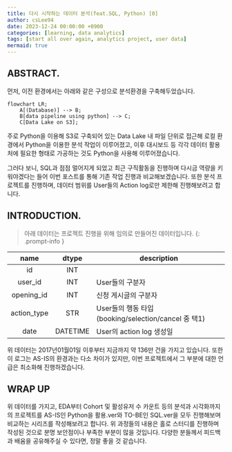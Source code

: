 ```yaml
---
title: 다시 시작하는 데이터 분석(feat.SQL, Python) [0]
author: csLee94
date: 2023-12-24 00:00:00 +0900
categories: [learning, data analytics]
tags: [start all over again, analytics project, user data]
mermaid: true
---
```


## ABSTRACT.

먼저, 이전 환경에서는 아래와 같은 구성으로 분석환경을 구축해두었습니다.
```mermaid
flowchart LR;
    A[(Database)] --> B;
    B[data pipeline using python] --> C;
    C[Data Lake on S3];
```
주로 Python을 이용해 S3로 구축되어 있는 Data Lake 내 파일 단위로 접근해 로컬 환경에서 Python을 이용한 분석 작업이 이루어졌고, 이후 대시보드 등 각각 데이터 활용처에 필요한 형태로 가공하는 것도 Python을 사용해 이루어졌습니다.

그러다 보니, SQL과 점점 멀어지게 되었고 최근 구직활동을 진행하며 다시금 역량을 키워야겠다는 들어 이번 포스트를 통해 기존 작업 진행과 비교해보겠습니다. 또한 분석 프로젝트를 진행하며, 데이터 범위를 User들의 Action log로만 제한해 진행해보려고 합니다.

## INTRODUCTION.

> 아래 데이터는 프로젝트 진행을 위해 임의로 만들어진 데이터입니다.
{: .prompt-info }

|name|dtype|description|
|:---:|:---:|---|
|id|INT||
|user_id|INT|User들의 구분자|
|opening_id|INT|신청 게시글의 구분자|
|action_type|STR|User들의 행동 타입 (booking/selection/cancel 중 택1)|
|date|DATETIME|User의 action log 생성일|

위 데이터는 2017년01월01일 이후부터 지금까지 약 136만 건을 가지고 있습니다. 또한 이 로그는 AS-IS의 환경과는 다소 차이가 있지만, 이번 프로젝트에서 그 부분에 대한 언급은 최소화해 진행하겠습니다.

## WRAP UP
위 데이터를 가지고, EDA부터 Cohort 및 활성유저 수 카운트 등의 분석과 시각화까지의 프로젝트를 AS-IS인 Python을 활용.ver와 TO-BE인 SQL.ver을 모두 진행해보며 비교하는 시리즈를 작성해보려고 합니다. 위 과정들의 내용은 홀로 스터디를 진행하며 작성된 것으로 분명 보안점이나 부족한 부분이 많을 것입니다. 다양한 분들께서 피드백과 배움을 공유해주실 수 있다면, 정말 좋을 것 같습니다.